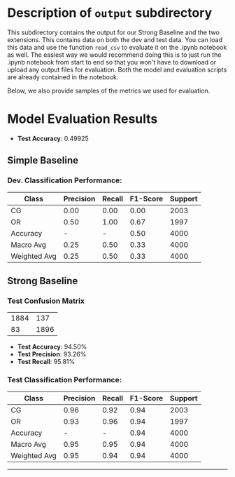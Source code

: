 # Description of `output` subdirectory

This subdirectory contains the output for our Strong Baseline and the two extensions. This contains data on both the dev and test data. You can load this data and use the function `read_csv` to evaluate it on the .ipynb notebook as well.
The easiest way we would recommend doing this is to just run the .ipynb notebook from start to end so that you won't have to download or upload any output files for evaluation. Both the model and evaluation scripts are already contained in the notebook.

Below, we also provide samples of the metrics we used for evaluation. 

# Model Evaluation Results

- **Test Accuracy**: 0.49925


## Simple Baseline

### Dev. Classification Performance:

| Class | Precision | Recall | F1-Score | Support |
|-------|-----------|--------|----------|---------|
| CG    | 0.00      | 0.00   | 0.00     | 2003    |
| OR    | 0.50      | 1.00   | 0.67     | 1997    |
| Accuracy    | -     | -   | 0.50     | 4000    |
| Macro Avg    | 0.25      | 0.50   | 0.33     | 4000    |
| Weighted Avg    | 0.25      | 0.50   | 0.33     | 4000    |

## Strong Baseline

### Test Confusion Matrix
|  |  |
|-------|-----------|
| 1884    | 137      | 
 83    | 1896     |

- **Test Accuracy**: 94.50%
- **Test Precision**: 93.26%
- **Test Recall**: 95.81%

### Test Classification Performance:

| Class | Precision | Recall | F1-Score | Support |
|-------|-----------|--------|----------|---------|
| CG    | 0.96      | 0.92   | 0.94     | 2003    |
| OR    | 0.93      | 0.96   | 0.94     | 1997    |
| Accuracy    | -     | -   | 0.94     | 4000    |
| Macro Avg    | 0.95      | 0.95   | 0.94     | 4000    |
| Weighted Avg    | 0.95      | 0.94   | 0.94     | 4000    |

---
